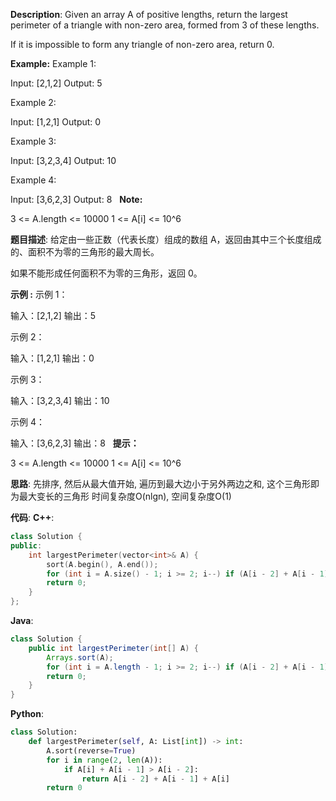 __Description__:
Given an array A of positive lengths, return the largest perimeter of a triangle with non-zero area, formed from 3 of these lengths.

If it is impossible to form any triangle of non-zero area, return 0.

__Example:__
Example 1:

Input: [2,1,2]
Output: 5

Example 2:

Input: [1,2,1]
Output: 0

Example 3:

Input: [3,2,3,4]
Output: 10

Example 4:

Input: [3,6,2,3]
Output: 8
 
__Note:__

3 <= A.length <= 10000
1 <= A[i] <= 10^6

__题目描述__:
给定由一些正数（代表长度）组成的数组 A，返回由其中三个长度组成的、面积不为零的三角形的最大周长。

如果不能形成任何面积不为零的三角形，返回 0。

__示例 :__
示例 1：

输入：[2,1,2]
输出：5

示例 2：

输入：[1,2,1]
输出：0

示例 3：

输入：[3,2,3,4]
输出：10

示例 4：

输入：[3,6,2,3]
输出：8
 
__提示：__

3 <= A.length <= 10000
1 <= A[i] <= 10^6

__思路__:
先排序, 然后从最大值开始, 遍历到最大边小于另外两边之和, 这个三角形即为最大变长的三角形
时间复杂度O(nlgn), 空间复杂度O(1)

__代码__:
__C++__:
```C++
class Solution {
public:
    int largestPerimeter(vector<int>& A) {
        sort(A.begin(), A.end());
        for (int i = A.size() - 1; i >= 2; i--) if (A[i - 2] + A[i - 1] > A[i]) return A[i - 2] + A[i - 1] + A[i];
        return 0;
    }
};
```

__Java__:
```Java
class Solution {
    public int largestPerimeter(int[] A) {
        Arrays.sort(A);
        for (int i = A.length - 1; i >= 2; i--) if (A[i - 2] + A[i - 1] > A[i]) return A[i - 2] + A[i - 1] + A[i];
        return 0;
    }
}
```

__Python__:
```Python
class Solution:
    def largestPerimeter(self, A: List[int]) -> int:
        A.sort(reverse=True)
        for i in range(2, len(A)):
            if A[i] + A[i - 1] > A[i - 2]:
                return A[i - 2] + A[i - 1] + A[i]
        return 0
```